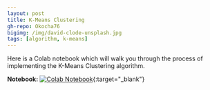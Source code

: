 ```yaml
---
layout: post
title: K-Means Clustering
gh-repo: Okocha76
bigimg: /img/david-clode-unsplash.jpg
tags: [algorithm, k-means]
---
```


Here is a Colab notebook which will walk you through the process of implementing the K-Means Clustering algorithm.

**Notebook:** [![Colab Notebook](https://colab.research.google.com/assets/colab-badge.svg)](https://colab.research.google.com/github/Okocha76/Okocha76.github.io/blob/master/K_Means_Clustering.ipynb){:target="_blank"}
